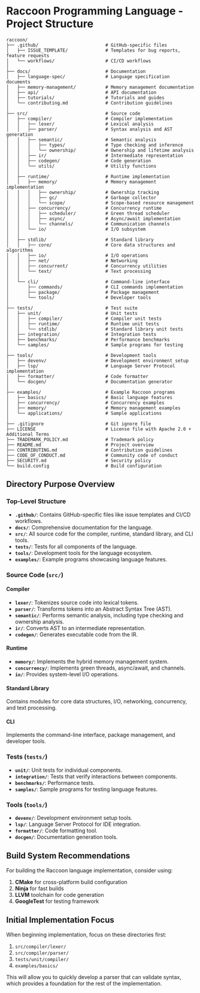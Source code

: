 # Raccoon Programming Language - Project Structure

```
raccoon/
├── .github/                         # GitHub-specific files
│   ├── ISSUE_TEMPLATE/              # Templates for bug reports, feature requests
│   └── workflows/                   # CI/CD workflows
│
├── docs/                            # Documentation
│   ├── language-spec/               # Language specification documents
│   ├── memory-management/           # Memory management documentation
│   ├── api/                         # API documentation
│   ├── tutorials/                   # Tutorials and guides
│   └── contributing.md              # Contribution guidelines
│
├── src/                             # Source code
│   ├── compiler/                    # Compiler implementation
│   │   ├── lexer/                   # Lexical analysis
│   │   ├── parser/                  # Syntax analysis and AST generation
│   │   ├── semantic/                # Semantic analysis
│   │   │   ├── types/               # Type checking and inference
│   │   │   └── ownership/           # Ownership and lifetime analysis
│   │   ├── ir/                      # Intermediate representation
│   │   ├── codegen/                 # Code generation
│   │   └── utils/                   # Utility functions
│   │
│   ├── runtime/                     # Runtime implementation
│   │   ├── memory/                  # Memory management implementation
│   │   │   ├── ownership/           # Ownership tracking
│   │   │   ├── gc/                  # Garbage collector
│   │   │   └── scope/               # Scope-based resource management
│   │   ├── concurrency/             # Concurrency runtime
│   │   │   ├── scheduler/           # Green thread scheduler
│   │   │   ├── async/               # Async/await implementation
│   │   │   └── channels/            # Communication channels
│   │   └── io/                      # I/O subsystem
│   │
│   ├── stdlib/                      # Standard library
│   │   ├── core/                    # Core data structures and algorithms
│   │   ├── io/                      # I/O operations
│   │   ├── net/                     # Networking
│   │   ├── concurrent/              # Concurrency utilities
│   │   └── text/                    # Text processing
│   │
│   └── cli/                         # Command-line interface
│       ├── commands/                # CLI commands implementation
│       ├── package/                 # Package management
│       └── tools/                   # Developer tools
│
├── tests/                           # Test suite
│   ├── unit/                        # Unit tests
│   │   ├── compiler/                # Compiler unit tests
│   │   ├── runtime/                 # Runtime unit tests
│   │   └── stdlib/                  # Standard library unit tests
│   ├── integration/                 # Integration tests
│   ├── benchmarks/                  # Performance benchmarks
│   └── samples/                     # Sample programs for testing
│
├── tools/                           # Development tools
│   ├── devenv/                      # Development environment setup
│   ├── lsp/                         # Language Server Protocol implementation
│   ├── formatter/                   # Code formatter
│   └── docgen/                      # Documentation generator
│
├── examples/                        # Example Raccoon programs
│   ├── basics/                      # Basic language features
│   ├── concurrency/                 # Concurrency examples
│   ├── memory/                      # Memory management examples
│   └── applications/                # Sample applications
│
├── .gitignore                       # Git ignore file
├── LICENSE                          # License file with Apache 2.0 + Additional Terms
├── TRADEMARK_POLICY.md              # Trademark policy
├── README.md                        # Project overview
├── CONTRIBUTING.md                  # Contribution guidelines
├── CODE_OF_CONDUCT.md               # Community code of conduct
├── SECURITY.md                      # Security policy
└── build.config                     # Build configuration
```

## Directory Purpose Overview

### Top-Level Structure

- **`.github/`**: Contains GitHub-specific files like issue templates and CI/CD workflows.
- **`docs/`**: Comprehensive documentation for the language.
- **`src/`**: All source code for the compiler, runtime, standard library, and CLI tools.
- **`tests/`**: Tests for all components of the language.
- **`tools/`**: Development tools for the language ecosystem.
- **`examples/`**: Example programs showcasing language features.

### Source Code (`src/`)

#### Compiler

- **`lexer/`**: Tokenizes source code into lexical tokens.
- **`parser/`**: Transforms tokens into an Abstract Syntax Tree (AST).
- **`semantic/`**: Performs semantic analysis, including type checking and ownership analysis.
- **`ir/`**: Converts AST to an intermediate representation.
- **`codegen/`**: Generates executable code from the IR.

#### Runtime

- **`memory/`**: Implements the hybrid memory management system.
- **`concurrency/`**: Implements green threads, async/await, and channels.
- **`io/`**: Provides system-level I/O operations.

#### Standard Library

Contains modules for core data structures, I/O, networking, concurrency, and text processing.

#### CLI

Implements the command-line interface, package management, and developer tools.

### Tests (`tests/`)

- **`unit/`**: Unit tests for individual components.
- **`integration/`**: Tests that verify interactions between components.
- **`benchmarks/`**: Performance tests.
- **`samples/`**: Sample programs for testing language features.

### Tools (`tools/`)

- **`devenv/`**: Development environment setup tools.
- **`lsp/`**: Language Server Protocol for IDE integration.
- **`formatter/`**: Code formatting tool.
- **`docgen/`**: Documentation generation tools.

## Build System Recommendations

For building the Raccoon language implementation, consider using:

1. **CMake** for cross-platform build configuration
2. **Ninja** for fast builds
3. **LLVM** toolchain for code generation
4. **GoogleTest** for testing framework

## Initial Implementation Focus

When beginning implementation, focus on these directories first:

1. `src/compiler/lexer/`
2. `src/compiler/parser/`
3. `tests/unit/compiler/`
4. `examples/basics/`

This will allow you to quickly develop a parser that can validate syntax, which provides a foundation for the rest of the implementation.
